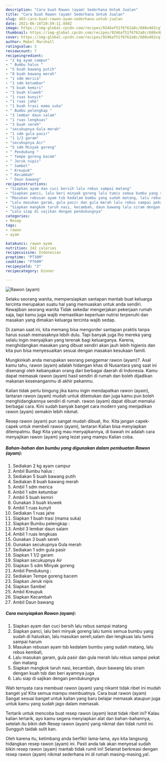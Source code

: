 ```yaml
---
description: "Cara buat Rawon (ayam) Sederhana Untuk Jualan"
title: "Cara buat Rawon (ayam) Sederhana Untuk Jualan"
slug: 403-cara-buat-rawon-ayam-sederhana-untuk-jualan
date: 2021-06-16T20:59:11.840Z
image: https://img-global.cpcdn.com/recipes/9246af51f6762a8c/680x482cq70/rawon-ayam-foto-resep-utama.jpg
thumbnail: https://img-global.cpcdn.com/recipes/9246af51f6762a8c/680x482cq70/rawon-ayam-foto-resep-utama.jpg
cover: https://img-global.cpcdn.com/recipes/9246af51f6762a8c/680x482cq70/rawon-ayam-foto-resep-utama.jpg
author: Mabel Marshall
ratingvalue: 3
reviewcount: 7
recipeingredient:
- "2 kg ayam campur"
- " Bumbu halus "
- "5 buah bawang putih"
- "8 buah bawang merah"
- "1 sdm merica"
- "1 sdm ketumbar"
- "5 buah kemiri"
- "3 buah kluwek"
- "1 ruas kunyit"
- "1 ruas jahe"
- "1 buah trasi mama suka"
- " Bumbu pelengkap "
- "3 lembar daun salam"
- "1 ruas lengkuas"
- "3 buah sereh"
- "secukupnya Gula merah"
- "1 sdm gula pasir"
- "1 1/2 garam"
- "secukupnya Air"
- "5 sdm Minyak goreng"
- " Pendukung "
- " Tempe goreng bacem"
- " Jeruk nipis"
- " Sambel"
- " Kreupuk"
- " Kecambah"
- " Daun bawang"
recipeinstructions:
- "Siapkan ayam dan cuci bersih lalu rebus sampai matang"
- "Siapkan panci, lalu beri minyak goreng lalu tumis semua bumbu yang sudah di haluskan, lalu masukan sereh,salam dan lengkuas lalu tumis sampai harum"
- "Masukan rebusan ayam tsb kedalam bumbu yang sudah matang, lalu rebus kembali,"
- "Lalu masukan garam, gula pasir dan gula merah lalu rebus sampai pekat dan matang"
- "Siapkan mangkok taruh nasi, kecambah, daun bawang lalu siram dengan kuah tsb dan beri ayamnya juga"
- "Lalu siap di sajikan dengan pendukungnya"
categories:
- Resep
tags:
- rawon
- ayam

katakunci: rawon ayam 
nutrition: 242 calories
recipecuisine: Indonesian
preptime: "PT38M"
cooktime: "PT60M"
recipeyield: "3"
recipecategory: Dinner

---
```



![Rawon (ayam)](https://img-global.cpcdn.com/recipes/9246af51f6762a8c/680x482cq70/rawon-ayam-foto-resep-utama.jpg)

Selaku seorang wanita, mempersiapkan santapan mantab buat keluarga tercinta merupakan suatu hal yang memuaskan untuk anda sendiri. Kewajiban seorang  wanita Tidak sekedar mengerjakan pekerjaan rumah saja, tapi kamu juga wajib memastikan keperluan nutrisi terpenuhi dan masakan yang dimakan keluarga tercinta wajib sedap.

Di zaman  saat ini, kita memang bisa mengorder santapan praktis tanpa harus susah memasaknya lebih dulu. Tapi banyak juga lho mereka yang selalu ingin menyajikan yang terenak bagi keluarganya. Karena, menghidangkan masakan yang dibuat sendiri akan jauh lebih higienis dan kita pun bisa menyesuaikan sesuai dengan masakan kesukaan famili. 



Mungkinkah anda merupakan seorang penggemar rawon (ayam)?. Asal kamu tahu, rawon (ayam) adalah hidangan khas di Nusantara yang saat ini disenangi oleh kebanyakan orang dari berbagai daerah di Indonesia. Kamu dapat memasak rawon (ayam) hasil sendiri di rumah dan boleh dijadikan makanan kesenanganmu di akhir pekanmu.

Kalian tidak perlu bingung jika kamu ingin mendapatkan rawon (ayam), lantaran rawon (ayam) mudah untuk ditemukan dan juga kamu pun boleh menghidangkannya sendiri di rumah. rawon (ayam) dapat dibuat memalui berbagai cara. Kini sudah banyak banget cara modern yang menjadikan rawon (ayam) semakin lebih nikmat.

Resep rawon (ayam) pun sangat mudah dibuat, lho. Kita jangan capek-capek untuk membeli rawon (ayam), lantaran Kalian bisa menyiapkan ditempatmu. Bagi Kita yang mau menyajikannya, di bawah ini adalah cara menyajikan rawon (ayam) yang lezat yang mampu Kalian coba.

<!--inarticleads1-->

##### Bahan-bahan dan bumbu yang digunakan dalam pembuatan Rawon (ayam):

1. Sediakan 2 kg ayam campur
1. Ambil  Bumbu halus :
1. Sediakan 5 buah bawang putih
1. Sediakan 8 buah bawang merah
1. Ambil 1 sdm merica
1. Ambil 1 sdm ketumbar
1. Ambil 5 buah kemiri
1. Gunakan 3 buah kluwek
1. Ambil 1 ruas kunyit
1. Sediakan 1 ruas jahe
1. Siapkan 1 buah trasi (mama suka)
1. Siapkan  Bumbu pelengkap :
1. Ambil 3 lembar daun salam
1. Ambil 1 ruas lengkuas
1. Gunakan 3 buah sereh
1. Gunakan secukupnya Gula merah
1. Sediakan 1 sdm gula pasir
1. Siapkan 1 1/2 garam
1. Siapkan secukupnya Air
1. Siapkan 5 sdm Minyak goreng
1. Ambil  Pendukung :
1. Sediakan  Tempe goreng bacem
1. Siapkan  Jeruk nipis
1. Siapkan  Sambel
1. Ambil  Kreupuk
1. Siapkan  Kecambah
1. Ambil  Daun bawang




<!--inarticleads2-->

##### Cara menyiapkan Rawon (ayam):

1. Siapkan ayam dan cuci bersih lalu rebus sampai matang
1. Siapkan panci, lalu beri minyak goreng lalu tumis semua bumbu yang sudah di haluskan, lalu masukan sereh,salam dan lengkuas lalu tumis sampai harum
1. Masukan rebusan ayam tsb kedalam bumbu yang sudah matang, lalu rebus kembali,
1. Lalu masukan garam, gula pasir dan gula merah lalu rebus sampai pekat dan matang
1. Siapkan mangkok taruh nasi, kecambah, daun bawang lalu siram dengan kuah tsb dan beri ayamnya juga
1. Lalu siap di sajikan dengan pendukungnya




Wah ternyata cara membuat rawon (ayam) yang nikamt tidak ribet ini mudah banget ya! Kita semua mampu membuatnya. Cara buat rawon (ayam) Sangat sesuai banget untuk kalian yang baru belajar memasak ataupun juga untuk kamu yang sudah jago dalam memasak.

Tertarik untuk mencoba buat resep rawon (ayam) lezat tidak ribet ini? Kalau kalian tertarik, ayo kamu segera menyiapkan alat dan bahan-bahannya, setelah itu bikin deh Resep rawon (ayam) yang nikmat dan tidak rumit ini. Sungguh taidak sulit kan. 

Oleh karena itu, ketimbang anda berfikir lama-lama, ayo kita langsung hidangkan resep rawon (ayam) ini. Pasti anda tak akan menyesal sudah bikin resep rawon (ayam) mantab tidak rumit ini! Selamat berkreasi dengan resep rawon (ayam) nikmat sederhana ini di rumah masing-masing,ya!.


